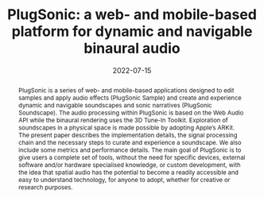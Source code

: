 ---
layout        : default-publication
title         : "PlugSonic: a web- and mobile-based platform for dynamic and navigable binaural audio"
collection    : publications
permalink     : /publications/2022-07-15-comunita2022plugsonic

abstract      : "PlugSonic is a series of web- and mobile-based applications designed to edit samples and apply audio effects (PlugSonic Sample) and create and experience dynamic and navigable soundscapes and sonic narratives (PlugSonic Soundscape). The audio processing within PlugSonic is based on the Web Audio API while the binaural rendering uses the 3D Tune-In Toolkit. Exploration of soundscapes in a physical space is made possible by adopting Apple’s ARKit. The present paper describes the implementation details, the signal processing chain and the necessary steps to curate and experience a soundscape. We also include some metrics and performance details. The main goal of PlugSonic is to give users a complete set of tools, without the need for specific devices, external software and/or hardware specialised knowledge, or custom development, with the idea that spatial audio has the potential to become a readily accessible and easy to understand technology, for anyone to adopt, whether for creative or research purposes."

date            : 2022-07-15
venue           : 'EURASIP Journal on Audio, Speech, and Music Processing'
paperurl        : '/files/comunita2022plugsonic-paper.pdf'
image           : '/files/comunita2022plugsonic-image.png'
imagewidth      : 80.0
poster          : 
presentation    : 
code            : 
codename        : 
data            : 
dataname        : 
webpage         : 'https://pluggy.eu/'
webpagename     : 'https://pluggy.eu/'
categories      : 
citation        : 'Comunità, M. and Gerino, A. and Picinali, L. <b>"PlugSonic: a web-and mobile-based platform for dynamic and navigable binaural audio"</b> - <i>EURASIP Journal on Audio, Speech, and Music Processing</i>'
author_profile  : true
---